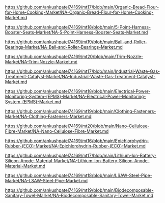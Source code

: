 <p><a href="https://github.com/ankushpatel74169/mt17/blob/main/Organic-Bread-Flour-for-Home-Cooking-Market/NA-Organic-Bread-Flour-for-Home-Cooking-Market.md">https://github.com/ankushpatel74169/mt17/blob/main/Organic-Bread-Flour-for-Home-Cooking-Market/NA-Organic-Bread-Flour-for-Home-Cooking-Market.md</a></p><p><a href="https://github.com/ankushpatel74169/mt18/blob/main/5-Point-Harness-Booster-Seats-Market/NA-5-Point-Harness-Booster-Seats-Market.md">https://github.com/ankushpatel74169/mt18/blob/main/5-Point-Harness-Booster-Seats-Market/NA-5-Point-Harness-Booster-Seats-Market.md</a></p><p><a href="https://github.com/ankushpatel74169/mt19/blob/main/Ball-and-Roller-Bearings-Market/NA-Ball-and-Roller-Bearings-Market.md">https://github.com/ankushpatel74169/mt19/blob/main/Ball-and-Roller-Bearings-Market/NA-Ball-and-Roller-Bearings-Market.md</a></p><p><a href="https://github.com/ankushpatel74169/mt20/blob/main/Trim-Nozzle-Market/NA-Trim-Nozzle-Market.md">https://github.com/ankushpatel74169/mt20/blob/main/Trim-Nozzle-Market/NA-Trim-Nozzle-Market.md</a></p><p><a href="https://github.com/ankushpatel74169/mt17/blob/main/Industrial-Waste-Gas-Treatment-Catalyst-Market/NA-Industrial-Waste-Gas-Treatment-Catalyst-Market.md">https://github.com/ankushpatel74169/mt17/blob/main/Industrial-Waste-Gas-Treatment-Catalyst-Market/NA-Industrial-Waste-Gas-Treatment-Catalyst-Market.md</a></p><p><a href="https://github.com/ankushpatel74169/mt18/blob/main/Electrical-Power-Monitoring-System-(EPMS)-Market/NA-Electrical-Power-Monitoring-System-(EPMS)-Market.md">https://github.com/ankushpatel74169/mt18/blob/main/Electrical-Power-Monitoring-System-(EPMS)-Market/NA-Electrical-Power-Monitoring-System-(EPMS)-Market.md</a></p><p><a href="https://github.com/ankushpatel74169/mt19/blob/main/Clothing-Fasteners-Market/NA-Clothing-Fasteners-Market.md">https://github.com/ankushpatel74169/mt19/blob/main/Clothing-Fasteners-Market/NA-Clothing-Fasteners-Market.md</a></p><p><a href="https://github.com/ankushpatel74169/mt20/blob/main/Nano-Cellulose-Fibre-Market/NA-Nano-Cellulose-Fibre-Market.md">https://github.com/ankushpatel74169/mt20/blob/main/Nano-Cellulose-Fibre-Market/NA-Nano-Cellulose-Fibre-Market.md</a></p><p><a href="https://github.com/ankushpatel74169/mt16/blob/main/Epichlorohydrin-Rubber-(ECO)-Market/NA-Epichlorohydrin-Rubber-(ECO)-Market.md">https://github.com/ankushpatel74169/mt16/blob/main/Epichlorohydrin-Rubber-(ECO)-Market/NA-Epichlorohydrin-Rubber-(ECO)-Market.md</a></p><p><a href="https://github.com/ankushpatel74169/mt17/blob/main/Lithium-Ion-Battery-Silicon-Anode-Material-Market/NA-Lithium-Ion-Battery-Silicon-Anode-Material-Market.md">https://github.com/ankushpatel74169/mt17/blob/main/Lithium-Ion-Battery-Silicon-Anode-Material-Market/NA-Lithium-Ion-Battery-Silicon-Anode-Material-Market.md</a></p><p><a href="https://github.com/ankushpatel74169/mt18/blob/main/LSAW-Steel-Pipe-Market/NA-LSAW-Steel-Pipe-Market.md">https://github.com/ankushpatel74169/mt18/blob/main/LSAW-Steel-Pipe-Market/NA-LSAW-Steel-Pipe-Market.md</a></p><p><a href="https://github.com/ankushpatel74169/mt19/blob/main/Biodecomposable-Sanitary-Towel-Market/NA-Biodecomposable-Sanitary-Towel-Market.md">https://github.com/ankushpatel74169/mt19/blob/main/Biodecomposable-Sanitary-Towel-Market/NA-Biodecomposable-Sanitary-Towel-Market.md</a></p>
